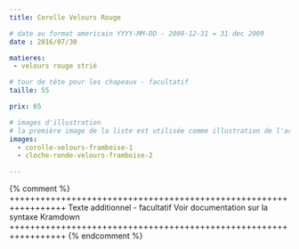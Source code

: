 ```yaml
---
title: Corolle Velours Rouge

# date au format americain YYYY-MM-DD - 2009-12-31 = 31 dec 2009
date : 2016/07/30

matieres:
 - velours rouge strié

# tour de tête pour les chapeaux - facultatif
taille: 55

prix: 65

# images d'illustration
# la première image de la liste est utilisée comme illustration de l'article dans les pages de listing.
images:
  - corolle-velours-framboise-1
  - cloche-ronde-velours-framboise-2

---
```

{% comment %} +++++++++++++++++++++++++++++++++++++++++++++++++++++++++++++++++
              Texte additionnel - facultatif
              Voir documentation sur la syntaxe Kramdown
+++++++++++++++++++++++++++++++++++++++++++++++++++++++++++++++++ {% endcomment %}

